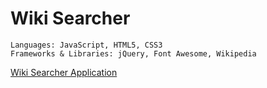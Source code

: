 # Wiki Searcher

```
Languages: JavaScript, HTML5, CSS3
Frameworks & Libraries: jQuery, Font Awesome, Wikipedia
```

[Wiki Searcher Application](assets/showcase-readme.png) 